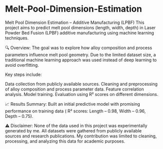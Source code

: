 # Melt-Pool-Dimension-Estimation
Melt Pool Dimension Estimation – Additive Manufacturing (LPBF)
This project aims to predict melt pool dimensions (length, width, depth) in Laser Powder Bed Fusion (LPBF) additive manufacturing using machine learning techniques.

🔍 Overview:
The goal was to explore how alloy composition and process parameters influence melt pool geometry. Due to the limited dataset size, a traditional machine learning approach was used instead of deep learning to avoid overfitting.

Key steps include:

Data collection from publicly available sources.
Cleaning and preprocessing of alloy composition and process parameter data.
Feature correlation analysis.
Model training.
Evaluation using R² scores on different dimensions.

📈 Results Summary:
Built an initial predictive model with promising performance on training data ( R² scores: Length – 0.98, Width – 0.96, Depth – 0.75).

⚠️ Disclaimer:
None of the data used in this project was experimentally generated by me. All datasets were gathered from publicly available sources and research publications. My contribution was limited to cleaning, processing, and analyzing this data for academic purposes.
